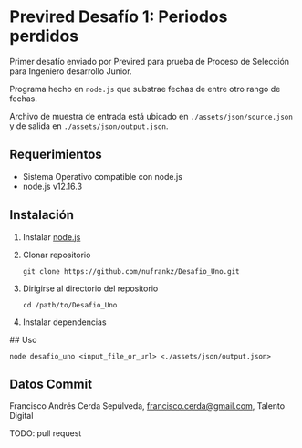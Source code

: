 # Previred Desafío 1: Periodos perdidos

Primer desafío enviado por Previred para prueba de Proceso de Selección para Ingeniero desarrollo Junior.

Programa hecho en `node.js` que substrae fechas de entre otro rango de fechas.

Archivo de muestra de entrada está ubicado en `./assets/json/source.json` y de salida en `./assets/json/output.json`.

## Requerimientos

- Sistema Operativo compatible con node.js
- node.js v12.16.3

## Instalación

1. Instalar [node.js](https://nodejs.org/es/download/)
2. Clonar repositorio

   ```shell
   git clone https://github.com/nufrankz/Desafio_Uno.git
   ```

3. Dirigirse al directorio del repositorio

   ```shell
   cd /path/to/Desafio_Uno
   ```

4. Instalar dependencias

## Uso

```shell
node desafio_uno <input_file_or_url> <./assets/json/output.json>
```

## Datos Commit

Francisco Andrés Cerda Sepúlveda, francisco.cerda@gmail.com, Talento Digital

TODO: pull request
